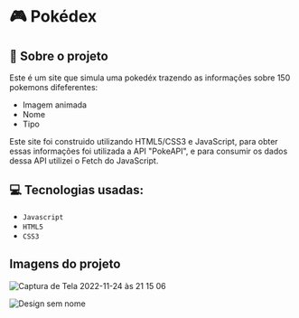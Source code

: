 # 🎮 Pokédex

## :rocket: Sobre o projeto

Este é um site que simula uma pokedéx trazendo as informações sobre 150 pokemons difeferentes:

- Imagem animada
- Nome
- Tipo

Este site foi construido utilizando HTML5/CSS3 e JavaScript, para obter essas informações foi utilizada a API "PokeAPI", e para consumir os dados dessa API utilizei o Fetch do JavaScript.

## :computer: Tecnologias usadas:

- `Javascript`
- `HTML5`
- `CSS3`

## Imagens do projeto

![Captura de Tela 2022-11-24 às 21 15 06](https://user-images.githubusercontent.com/101915085/203877096-b3c6f364-2c4d-4623-8f88-27cb33915e4f.png)

![Design sem nome](https://user-images.githubusercontent.com/101915085/203877878-1320c1c8-5295-48c5-ada3-da4290e95dfc.gif)
